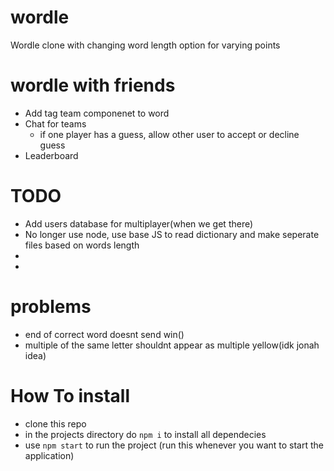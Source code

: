 # wordle
Wordle clone with changing word length option for varying points


# wordle with friends

 - Add tag team componenet to word
 - Chat for teams
    - if one player has a guess, allow other user to accept or decline guess
 - Leaderboard


# TODO
 - Add users database for multiplayer(when we get there)
 - No longer use node, use base JS to read dictionary and make seperate files based on words length
 - 
 - 

 # problems
 - end of correct word doesnt send win()
 - multiple of the same letter shouldnt appear as multiple yellow(idk jonah idea)

# How To install
 - clone this repo
 - in the projects directory do `npm i` to install all dependecies
 - use `npm start` to run the project (run this whenever you want to start the application)
